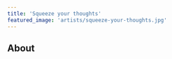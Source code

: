 ```yaml
---
title: 'Squeeze your thoughts'
featured_image: 'artists/squeeze-your-thoughts.jpg'
---
```


## About


